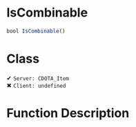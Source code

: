 # IsCombinable
```js	
bool IsCombinable()
```
# Class
✔ `Server: CDOTA_Item`  
✖ `Client: undefined`  

# Function Description

